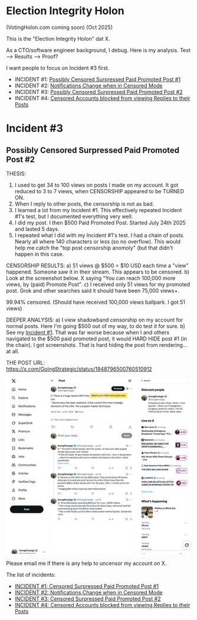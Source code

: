 # Election Integrity Holon  
(VotingHolon.com coming soon)   (Oct 2025)

This is the "Election Integrity Holon" dat X.

As a CTO/software engineer background, I debug. Here is my analysis. Test --> Results --> Proof?

I want people to focus on Incident #3 first.

* INCIDENT #1: [Possibly Censored Surpressed Paid Promoted Post #1](https://github.com/FreedomNow2025/X_Censorship/blob/main/Incident_1.md)
* INCIDENT #2: [Notifications Change when in Censored Mode](https://github.com/FreedomNow2025/X_Censorship/blob/main/Incident_2.md)
* INCIDENT #3: [Possibly Censored Surpressed Paid Promoted Post #2](https://github.com/FreedomNow2025/X_Censorship/blob/main/Incident_3.md)
* INCIDENT #4: [Censored Accounts blocked from viewing Replies to their Posts](https://github.com/FreedomNow2025/X_Censorship/blob/main/Incident_4.md)

# Incident #3
## Possibly Censored Surpressed Paid Promoted Post #2

THESIS:
1) I used to get 34 to 100 views on posts I made on my account. It got reduced to 3 to 7 views, when CENSORSHIP appeared to be TURNED ON.
2) When I reply to other posts, the censorship is not as bad.
3) I learned a lot from my Incident #1. This effectively repeated Incident #1's test, but I documented everything very well.
4) I did my post.  I then $500 Paid Promoted Post. Started July 24th 2025 and lasted 5 days.
5) I repeated what I did with my Incident #1's test. I had a chain of posts. Nearly all where 140 characters or less (so no overflow). This would help me catch the "top post censorship anomoly" (but that didn't happen in this case.

CENSORSHIP RESULTS:
a) 51 views @ $500 = $10 USD each time a "view" happened. Someone saw it in their stream.  This appears to be censored.
b) Look at the screenshot below.  X saying "You can reach 100,000 more views, by (paid) Promote Post".
c) I received only 51 views for my promoted post.  Grok and other searches said it should have been 75,000 views+.

99.94% censored.  (Should have received 100,000 views ballpark. I got 51 views)

DEEPER ANALYSIS:
a) I view shadowband censorship on my account for normal posts.  Here I'm going $500 out of my way, to do test it for sure.
b) See my [Incident #1](https://github.com/FreedomNow2025/Anti_Censorship_Holon/blob/main/Files/People.md). That was far worse because when I and others navigated to the $500 paid promoted post, it would HARD HIDE post #1 (in the chain). I got screenshots.  That is hard hiding the post from rendering... at all.



THE POST URL: https://x.com/GoingStrategic/status/1948796500760510912

![The Post](https://github.com/FreedomNow2025/X_Censorship/blob/main/other/Post_2025_July_Promoted.png)

Please email me if there is any help to uncensor my account on X.




The list of incidents:
* [INCIDENT #1: Censored Surpressed Paid Promoted Post #1](https://github.com/FreedomNow2025/X_Censorship/blob/main/Incident_1.md)
* [INCIDENT #2: Notifications Change when in Censored Mode](https://github.com/FreedomNow2025/X_Censorship/blob/main/Incident_2.md)
* [INCIDENT #3: Censored Surpressed Paid Promoted Post #2](https://github.com/FreedomNow2025/X_Censorship/blob/main/Incident_3.md)
* [INCIDENT #4: Censored Accounts blocked from viewing Replies to their Posts](https://github.com/FreedomNow2025/X_Censorship/blob/main/Incident_4.md)



